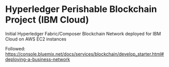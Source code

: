 # Hyperledger Perishable Blockchain Project (IBM Cloud)

Initial Hyperledger Fabric/Composer Blockchain Network deployed for IBM Cloud on AWS EC2 instances

Followed: https://console.bluemix.net/docs/services/blockchain/develop_starter.html#deploying-a-business-network
